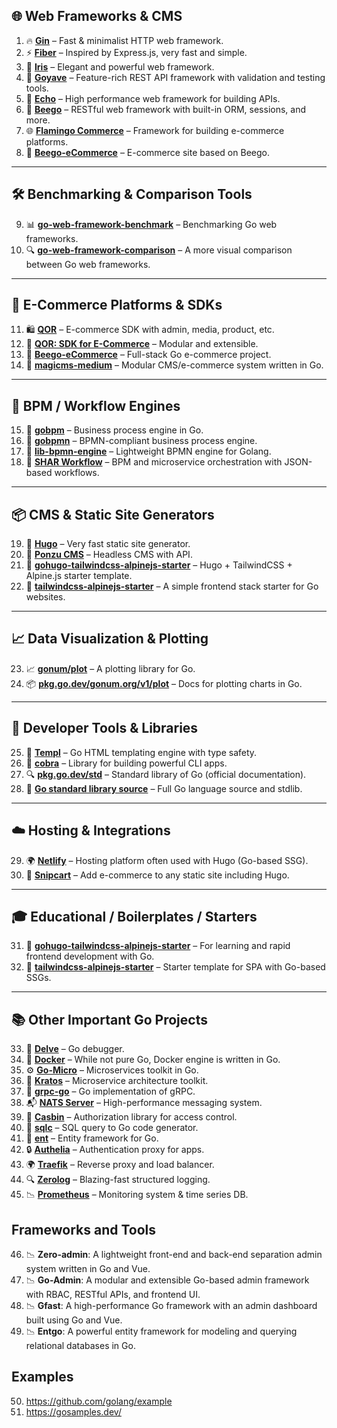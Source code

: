 ## 🌐 Web Frameworks & CMS

1. 🔥 **[Gin](https://github.com/gin-gonic/gin)** – Fast & minimalist HTTP web framework.
2. ⚡ **[Fiber](https://github.com/gofiber/fiber)** – Inspired by Express.js, very fast and simple.
3. 🌈 **[Iris](https://github.com/kataras/iris)** – Elegant and powerful web framework.
4. 🌿 **[Goyave](https://github.com/go-goyave/goyave)** – Feature-rich REST API framework with validation and testing tools.
5. 🦉 **[Echo](https://github.com/labstack/echo)** – High performance web framework for building APIs.
6. 🧱 **[Beego](https://github.com/beego/beego)** – RESTful web framework with built-in ORM, sessions, and more.
7. 🌐 **[Flamingo Commerce](https://github.com/i-love-flamingo/flamingo-commerce)** – Framework for building e-commerce platforms.
8. 🧃 **[Beego-eCommerce](https://github.com/nsavelyeva/go-shopping)** – E-commerce site based on Beego.

---

## 🛠️ Benchmarking & Comparison Tools

9. 📊 **[go-web-framework-benchmark](https://github.com/smallnest/go-web-framework-benchmark)** – Benchmarking Go web frameworks.
10. 🔍 **[go-web-framework-comparison](https://github.com/diyan/go-web-framework-comparison)** – A more visual comparison between Go web frameworks.

---

## 🛒 E-Commerce Platforms & SDKs

11. 🛍️ **[QOR](https://github.com/qor/qor)** – E-commerce SDK with admin, media, product, etc.
12. 🔧 **[QOR: SDK for E-Commerce](https://github.com/qor/qor)** – Modular and extensible.
13. 🏪 **[Beego-eCommerce](https://github.com/nsavelyeva/go-shopping)** – Full-stack Go e-commerce project.
14. 🧩 **[magicms-medium](https://github.com/mediamagi/magicms-medium)** – Modular CMS/e-commerce system written in Go.

---

## 🧠 BPM / Workflow Engines

15. 🔄 **[gobpm](https://github.com/dr-dobermann/gobpm)** – Business process engine in Go.
16. 🔄 **[gobpmn](https://github.com/deemount/gobpmn)** – BPMN-compliant business process engine.
17. 🔄 **[lib-bpmn-engine](https://github.com/nitram509/lib-bpmn-engine)** – Lightweight BPMN engine for Golang.
18. 🔄 **[SHAR Workflow](https://gitlab.com/shar-workflow/shar)** – BPM and microservice orchestration with JSON-based workflows.

---

## 📦 CMS & Static Site Generators

19. 🧃 **[Hugo](https://github.com/gohugoio/hugo)** – Very fast static site generator.
20. 🌿 **[Ponzu CMS](https://github.com/ponzu-cms/ponzu)** – Headless CMS with API.
21. 🎨 **[gohugo-tailwindcss-alpinejs-starter](https://github.com/indaco/gohugo-tailwindcss-alpinejs-starter)** – Hugo + TailwindCSS + Alpine.js starter template.
22. 🎨 **[tailwindcss-alpinejs-starter](https://github.com/wittyprogramming/tailwindcss-alpinejs-starter)** – A simple frontend stack starter for Go websites.

---

## 📈 Data Visualization & Plotting

23. 📈 **[gonum/plot](https://github.com/gonum/plot)** – A plotting library for Go.
24. 📦 **[pkg.go.dev/gonum.org/v1/plot](https://pkg.go.dev/gonum.org/v1/plot)** – Docs for plotting charts in Go.

---

## 🧰 Developer Tools & Libraries

25. 🧩 **[Templ](https://templ.guide/)** – Go HTML templating engine with type safety.
26. 🔨 **[cobra](https://github.com/spf13/cobra)** – Library for building powerful CLI apps.
27. 🔍 **[pkg.go.dev/std](https://pkg.go.dev/std)** – Standard library of Go (official documentation).
28. 📘 **[Go standard library source](https://github.com/golang/go)** – Full Go language source and stdlib.

---

## ☁️ Hosting & Integrations

29. 🌍 **[Netlify](https://www.netlify.com/)** – Hosting platform often used with Hugo (Go-based SSG).
30. 🛒 **[Snipcart](https://www.snipcart.com/)** – Add e-commerce to any static site including Hugo.

---

## 🎓 Educational / Boilerplates / Starters

31. 🚀 **[gohugo-tailwindcss-alpinejs-starter](https://github.com/indaco/gohugo-tailwindcss-alpinejs-starter)** – For learning and rapid frontend development with Go.
32. 🚀 **[tailwindcss-alpinejs-starter](https://github.com/wittyprogramming/tailwindcss-alpinejs-starter)** – Starter template for SPA with Go-based SSGs.

---

## 📚 Other Important Go Projects

33. 🧠 **[Delve](https://github.com/go-delve/delve)** – Go debugger.
34. 🐳 **[Docker](https://github.com/moby/moby)** – While not pure Go, Docker engine is written in Go.
35. ⚙️ **[Go-Micro](https://github.com/go-micro/go-micro)** – Microservices toolkit in Go.
36. 🧰 **[Kratos](https://github.com/go-kratos/kratos)** – Microservice architecture toolkit.
37. 🧰 **[grpc-go](https://github.com/grpc/grpc-go)** – Go implementation of gRPC.
38. 📬 **[NATS Server](https://github.com/nats-io/nats-server)** – High-performance messaging system.
39. 🔐 **[Casbin](https://github.com/casbin/casbin)** – Authorization library for access control.
40. 🧱 **[sqlc](https://github.com/kyleconroy/sqlc)** – SQL query to Go code generator.
41. 🧠 **[ent](https://github.com/ent/ent)** – Entity framework for Go.
42. 🔒 **[Authelia](https://github.com/authelia/authelia)** – Authentication proxy for apps.
43. 🌍 **[Traefik](https://github.com/traefik/traefik)** – Reverse proxy and load balancer.
44. 🔍 **[Zerolog](https://github.com/rs/zerolog)** – Blazing-fast structured logging.
45. 📉 **[Prometheus](https://github.com/prometheus/prometheus)** – Monitoring system & time series DB.


## Frameworks and Tools

46. 📉 **Zero-admin**: A lightweight front-end and back-end separation admin system written in Go and Vue.
47. 📉 **Go-Admin**: A modular and extensible Go-based admin framework with RBAC, RESTful APIs, and frontend UI.
48. 📉 **Gfast**: A high-performance Go framework with an admin dashboard built using Go and Vue.
49. 📉 **Entgo**: A powerful entity framework for modeling and querying relational databases in Go.

## Examples

50. https://github.com/golang/example
51. https://gosamples.dev/
